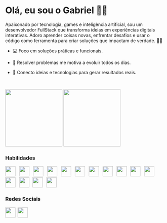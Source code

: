 # Olá, eu sou o Gabriel 👨‍💻

Apaixonado por tecnologia, games e inteligência artificial, sou um desenvolvedor FullStack que transforma ideias em experiências digitais interativas. Adoro aprender coisas novas, enfrentar desafios e usar o código como ferramenta para criar soluções que impactam de verdade. 🚀✨

* 💻 Foco em soluções práticas e funcionais.
  
* 🧠 Resolver problemas me motiva a evoluir todos os dias.
  
* 🤝 Conecto ideias e tecnologias para gerar resultados reais.

<br>

<p align="left">
  <img height="180em" src="https://github-readme-stats.vercel.app/api?username=DEV-Gabriel7&show_icons=true&theme=tokyonight"/>
  <img height="180em" src="https://github-readme-stats.vercel.app/api/top-langs/?username=DEV-Gabriel7&layout=compact&theme=tokyonight"/>
</p>

### Habilidades 

<div align="left"> 
    <img style="padding-right: 8px" src="https://cdn.jsdelivr.net/gh/devicons/devicon@latest/icons/html5/html5-original.svg" height="32" />
    <img style="padding-right: 8px" src="https://cdn.jsdelivr.net/gh/devicons/devicon@latest/icons/css3/css3-original.svg" height="32"/> 
    <img style="padding-right: 8px" src="https://cdn.jsdelivr.net/gh/devicons/devicon@latest/icons/bootstrap/bootstrap-original.svg" height="32" /> 
    <img style="padding-right: 8px" src="https://cdn.jsdelivr.net/gh/devicons/devicon@latest/icons/sass/sass-original.svg" height="32" /> 
    <img style="padding-right: 8px" src="https://cdn.jsdelivr.net/gh/devicons/devicon@latest/icons/tailwindcss/tailwindcss-original.svg" height="32" /> 
    <img style="padding-right: 8px" src="https://cdn.jsdelivr.net/gh/devicons/devicon@latest/icons/javascript/javascript-original.svg" height="32" /> 
    <img style="padding-right: 8px" src="https://cdn.jsdelivr.net/gh/devicons/devicon@latest/icons/jquery/jquery-original.svg" height="32"/> 
    <img style="padding-right: 8px" src="https://cdn.simpleicons.org/nodedotjs/339933" height="32" /> 
    <img style="padding-right: 8px" src="https://cdn.jsdelivr.net/gh/devicons/devicon@latest/icons/typescript/typescript-original.svg" height="32"/> 
    <img style="padding-right: 8px" src="https://cdn.jsdelivr.net/gh/devicons/devicon@latest/icons/react/react-original.svg" height="32" /> 
    <img style="padding-right: 8px" src="https://cdn.jsdelivr.net/gh/devicons/devicon@latest/icons/python/python-original.svg" height="32"/> 
    <img style="padding-right: 8px" src="https://cdn.jsdelivr.net/gh/devicons/devicon/icons/git/git-original.svg" height="32" /> <img style="padding-right: 6px" src="https://cdn.jsdelivr.net/gh/devicons/devicon@latest/icons/linux/linux-original.svg" height="32" /> 
    <img style="padding-right: 8px" src="https://cdn.simpleicons.org/mysql/4479A1" height="32" /> 
    <img style="padding-right: 8px" src="https://cdn.jsdelivr.net/gh/devicons/devicon@latest/icons/docker/docker-original.svg" height="32" /> 
</div> 

### Redes Sociais

<p align="left">
  <a href="https://github.com/DEV-Gabriel7" target="_blank" rel="noreferrer"><img src="https://raw.githubusercontent.com/danielcranney/readme-generator/main/public/icons/socials/github-dark.svg" width="32" height="32" /></a>&ensp;<a href="https://www.linkedin.com/in/dev-gabriel7/" target="_blank" rel="noreferrer"><img src="https://raw.githubusercontent.com/danielcranney/readme-generator/main/public/icons/socials/linkedin.svg" width="32" height="32" /></a>
</p>
